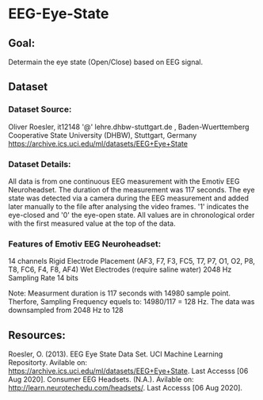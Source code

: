# EEG-Eye-State

## Goal: 
Determain the eye state (Open/Close) based on EEG signal.

## Dataset
### Dataset Source:
Oliver Roesler, it12148 '@' lehre.dhbw-stuttgart.de , Baden-Wuerttemberg Cooperative State University (DHBW), Stuttgart, Germany
https://archive.ics.uci.edu/ml/datasets/EEG+Eye+State

### Dataset Details:
All data is from one continuous EEG measurement with the Emotiv EEG Neuroheadset. The duration of the measurement was 117 seconds. The eye state was detected via a camera during the EEG measurement and added later manually to the file after analysing the video frames. '1' indicates the eye-closed and '0' the eye-open state. All values are in chronological order with the first measured value at the top of the data.

### Features of Emotiv EEG Neuroheadset:
14 channels
Rigid Electrode Placement (AF3, F7, F3, FC5, T7, P7, O1, O2, P8, T8, FC6, F4, F8, AF4)
Wet Electrodes (require saline water)
2048 Hz Sampling Rate
14 bits

Note: Measurment duration is 117 seconds with 14980 sample point. Therfore, Sampling Frequency equels to: 14980/117 = 128 Hz.
The data was downsampled from 2048 Hz to 128

## Resources:
Roesler, O. (2013). EEG Eye State Data Set. UCI Machine Learning Repositorty. Avilable on: https://archive.ics.uci.edu/ml/datasets/EEG+Eye+State. Last Accesss [06 Aug 2020].
Consumer EEG Headsets. (N.A.). Avilable on: http://learn.neurotechedu.com/headsets/. Last Accesss [06 Aug 2020].
